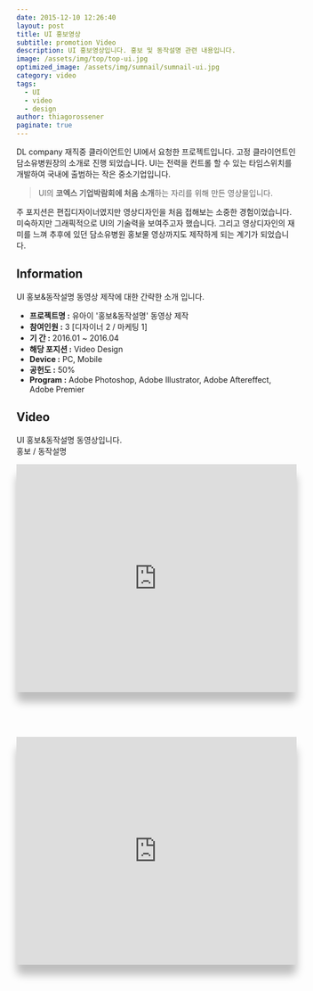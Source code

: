 ```yaml
---
date: 2015-12-10 12:26:40
layout: post
title: UI 홍보영상
subtitle: promotion Video
description: UI 홍보영상입니다. 홍보 및 동작설명 관련 내용입니다.
image: /assets/img/top/top-ui.jpg
optimized_image: /assets/img/sumnail/sumnail-ui.jpg
category: video
tags:
  - UI
  - video
  - design
author: thiagorossener
paginate: true
---
```



<link rel="stylesheet" href="/assets/css/slick.css">
<link rel="stylesheet" href="/assets/css/slick-theme.css">
<style>
  .post-video{border-radius:10px;  box-shadow: 0px 18px 15px 0px rgb(0 0 0 / 25%); margin-bottom:80px;}
  .post-content iframe{border-radius:10px; padding:0;}
</style>


DL company 재직중 클라이언트인 UI에서 요청한 프로젝트입니다.
고정 클라이언트인 담소유병원장의 소개로 진행 되었습니다.
UI는 전력을 컨트롤 할 수 있는 타임스위치를 개발하여 국내에 출범하는 작은 중소기업입니다.

> UI의 **코엑스 기업박람회에 처음 소개**하는 자리를 위해 만든 영상물입니다.

주 포지션은 편집디자이너였지만 영상디자인을 처음 접해보는 소중한 경험이었습니다. 미숙하지만 그래픽적으로 UI의 기술력을 보여주고자 했습니다.
그리고 영상디자인의 재미를 느껴 추후에 있던 담소유병원 홍보물 영상까지도 제작하게 되는 계기가 되었습니다.

<!--page-->

## Information

UI 홍보&동작설명 동영상 제작에 대한 간략한 소개 입니다.

- **프로젝트명 :** 유아이 '홍보&동작설명' 동영상 제작
- **참여인원 :** 3 [디자이너 2 / 마케팅 1]
- **기 간 :** 2016.01 ~ 2016.04  
- **해당 포지션 :** Video Design
- **Device :** PC, Mobile
- **공헌도 :** 50%
- **Program :** Adobe Photoshop, Adobe Illustrator, Adobe Aftereffect, Adobe Premier


<!--page-->

## Video

UI 홍보&동작설명 동영상입니다.<br>
홍보 / 동작설명

<div class="post-video">
  <iframe width="100%" height="409" src="https://www.youtube.com/embed/0xL7wnVDYB8" title="YouTube video player" frameborder="0" allow="accelerometer; autoplay; clipboard-write; encrypted-media; gyroscope; picture-in-picture" allowfullscreen></iframe>
</div>

<div class="post-video">
  <iframe width="100%" height="409" src="https://www.youtube.com/embed/-tPqMlLgxQE" title="YouTube video player" frameborder="0" allow="accelerometer; autoplay; clipboard-write; encrypted-media; gyroscope; picture-in-picture" allowfullscreen></iframe>
</div>


<p></p>
<p></p>

<!--page-->


